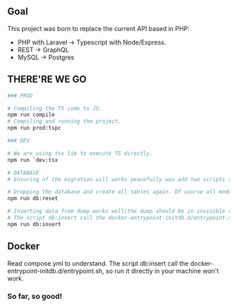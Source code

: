 ## Goal

This project was born to replace the current API based in PHP:

- PHP with Laravel -> Typescript with Node/Express.
- REST -> GraphQL
- MySQL -> Postgres

## THERE'RE WE GO

```bash
### PROD

# Compiling the TS code to JS.
npm run compile
# Compiling and running the project.
npm run prod:tspc

### DEV

# We are using tsx lib to execute TS directly.
npm run `dev:tsx

# DATABASE
# Ensuring of the migration will works peacefully was add two scripts to check it frequently.

# Dropping the database and create all tables again. Of course all models was based in the current production database but few changes like name tables and name columns was done, there's a CHANGELOG.md in src/database/docker-entrypoint-initdb.d/
npm run db:reset

# Inserting data from dump works well(the dump should be in invisible columns mode to avoid errors about columns name changed). Remember that some tables was renamed, read src/database/docker-entrypoint-initdb.d/CHANGELOG.md
# The script db:insert call the docker-entrypoint-initdb.d/entrypoint.sh, so run it directly in your machine won't work.
npm run db:insert
```

## Docker

Read compose.yml to understand.
The script db:insert call the docker-entrypoint-initdb.d/entrypoint.sh, so run it directly in your machine won't work.

### So far, so good!